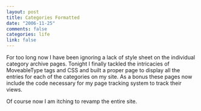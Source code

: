```yaml
--- 
layout: post
title: Categories Formatted
date: "2006-11-25"
comments: false
categories: life
link: false
---
```

For too long now I have been ignoring a lack of style sheet on the individual category archive pages. Tonight I finally tackled the intricacies of MoveableType tags and CSS and built a proper page to display all the entries for each of the categories on my site. As a bonus these pages now include the code necessary for my page tracking system to track their views.

Of course now I am itching to revamp the entire site.
